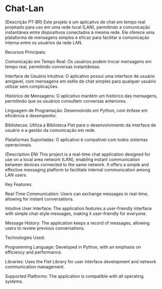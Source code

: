 # Chat-Lan
(Descrição PT-BR)
Este projeto é um aplicativo de chat em tempo real projetado para uso em uma rede local (LAN), permitindo a comunicação instantânea entre dispositivos conectados à mesma rede. Ele oferece uma plataforma de mensagens simples e eficaz para facilitar a comunicação interna entre os usuários da rede LAN.

Recursos Principais:

Comunicação em Tempo Real: Os usuários podem trocar mensagens em tempo real, permitindo conversas instantâneas.

Interface de Usuário Intuitiva: O aplicativo possui uma interface de usuário amigável, com mensagens em estilo de chat simples para qualquer usuário utilizar sem complicações.

Histórico de Mensagens: O aplicativo mantém um histórico das mensagens, permitindo que os usuários consultem conversas anteriores.

Linguagem de Programação: Desenvolvido em Python, com ênfase em eficiência e desempenho.

Bibliotecas: Utiliza a Biblioteca Flet para o desenvolvimento da interface de usuário e a gestão da comunicação em rede.

Plataformas Suportadas: O aplicativo é compatível com todos sistemas operacionais.

(Description EN)
This project is a real-time chat application designed for use on a local area network (LAN), enabling instant communication between devices connected to the same network. 
It offers a simple and effective messaging platform to facilitate internal communication among LAN users.

Key Features:

Real-Time Communication: Users can exchange messages in real-time, allowing for instant conversations.

Intuitive User Interface: The application features a user-friendly interface with simple chat-style messages, making it user-friendly for everyone.

Message History: The application keeps a record of messages, allowing users to review previous conversations.

Technologies Used:

Programming Language: Developed in Python, with an emphasis on efficiency and performance.

Libraries: Uses the Flet Library for user interface development and network communication management.

Supported Platforms: The application is compatible with all operating systems.


